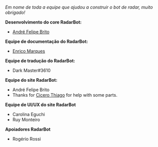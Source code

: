 *Em nome de toda a equipe que ajudou a construir o bot de radar, muito obrigado!*

**Desenvolvimento do core RadarBot:**

- [André Felipe Brito](https://github.com/andrebrito16)

**Equipe de documentação do RadarBot:**

- [Enrico Marques](https://github.com/enrico1108)

**Equipe de tradução do RadarBot:**

- Dark Master#3610

**Equipe do site RadarBot:**

- André Felipe Brito
- Thanks for [Cicero Thiago](https://github.com/cicerotcv) for help with some parts.

**Equipe de UI/UX do site RadarBot**

- Carolina Eguchi
- Ruy Monteiro

**Apoiadores RadarBot**

- Rogério Rossi 
